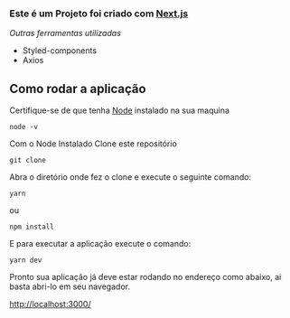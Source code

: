 ### Este é um Projeto foi criado com [Next.js](https://nextjs.org/)

*Outras ferramentas utilizadas*
- Styled-components
- Axios


## Como rodar a aplicação

Certifique-se de que tenha [Node](https://nodejs.org/en/) instalado na sua maquina

```
node -v
```
Com o Node Instalado Clone este repositório 

```
git clone 
```

Abra o diretório onde fez o clone e execute o seguinte comando:

```
yarn 

```
ou

```
npm install

```
E para executar a aplicação execute o comando:

```
yarn dev 

```

Pronto sua aplicação já deve estar rodando no endereço como abaixo, ai basta abri-lo em seu navegador.


[http://localhost:3000/](http://localhost:3000/)



